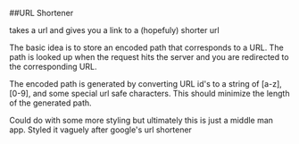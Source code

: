 

##URL Shortener

takes a url and gives you a link to a (hopefuly) shorter url

The basic idea is to store an encoded path that corresponds to a URL.  The path is looked up when the request hits the server and you are redirected to the corresponding URL.

The encoded path is generated by converting URL id's to a string of  [a-z], [0-9], and some special url safe characters.  This should minimize the length of the generated path.  

Could do with some more styling but ultimately this is just a middle man app.  Styled it vaguely after google's url shortener
